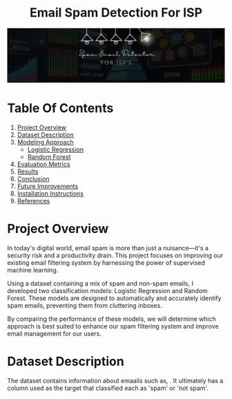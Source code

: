 <h1 style="text-align: center;"> Email Spam Detection For ISP</h1>

![project logo](/images/spam_logo.png)

# Table Of Contents
1. [Project Overview](#project-overview)
2. [Dataset Description](#dataset-description)
3. [Modeling Approach](#modeling-approach)
   - [Logistic Regression](#logistic-regression)
   - [Random Forest](#random-forest)
4. [Evaluation Metrics](#evaluation-metrics)
5. [Results](#results)
6. [Conclusion](#conclusion)
7. [Future Improvements](#future-improvements)
8. [Installation Instructions](#installation-instructions)
11. [References](#references)

# Project Overview
In today's digital world, email spam is more than just a nuisance—it's a security risk and a productivity drain. This project focuses on improving our existing email filtering system by harnessing the power of supervised machine learning.

Using a dataset containing a mix of spam and non-spam emails, I developed two classification models: Logistic Regression and Random Forest. These models are designed to automatically and accurately identify spam emails, preventing them from cluttering inboxes.

By comparing the performance of these models, we will determine which approach is best suited to enhance our spam filtering system and improve email management for our users.

# Dataset Description
The dataset contains information about emaails such as, . It ultimately has a column used as the target that classified each as 'spam' or 'not spam'. 

